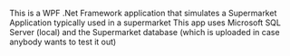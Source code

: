 This is a WPF .Net Framework application that simulates a Supermarket Application typically used in a supermarket
This app uses Microsoft SQL Server (local) and the Supermarket database (which is uploaded in case anybody wants to test it out)

